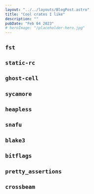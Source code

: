 ```yaml
---
layout: "../../layouts/BlogPost.astro"
title: "Cool crates I like"
description: ""
pubDate: "Feb 04 2023"
# heroImage: "/placeholder-hero.jpg"
---
```


## `fst`
## `static-rc`
## `ghost-cell`
## `sycamore`
## `heapless`
## `snafu`
## `blake3`
## `bitflags`
## `pretty_assertions`
## `crossbeam`